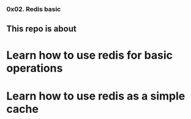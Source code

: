### 0x02. Redis basic

## This repo is about 

# Learn how to use redis for basic operations
# Learn how to use redis as a simple cache